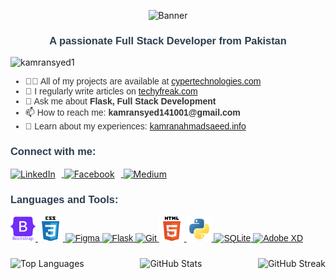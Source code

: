 <!-- Banner Image -->
<p align="center">
  <img src="https://i.ibb.co/PDkhmwP/1709877064208.jpg" alt="Banner">
</p>

<!-- Heading -->
<h3 align="center" style="font-family: 'Montserrat', sans-serif; color: #2c3e50;">
  A passionate Full Stack Developer from Pakistan
</h3>

<!-- Profile Views Counter -->
<p align="left">
  <img src="https://komarev.com/ghpvc/?username=kamransyed1&label=Profile%20views&color=0e75b6&style=flat" alt="kamransyed1">
</p>

<!-- Personal Details -->
<ul style="font-family: 'Poppins', sans-serif; color: #333;">
  <li>👨‍💻 All of my projects are available at <a href="http://cypertechnologies.com">cypertechnologies.com</a></li>
  <li>📝 I regularly write articles on <a href="http://techyfreak.com">techyfreak.com</a></li>
  <li>💬 Ask me about <strong>Flask, Full Stack Development</strong></li>
  <li>📫 How to reach me: <strong>kamransyed141001@gmail.com</strong></li>
  <li>📄 Learn about my experiences: <a href="http://kamranahmadsaeed.info">kamranahmadsaeed.info</a></li>
</ul>

<!-- Connect with Me -->
<h3 align="left" style="font-family: 'Montserrat', sans-serif; color: #2c3e50;">
  Connect with me:
</h3>
<p align="left">
  <a href="https://linkedin.com/in/kamran-ahmad-saeed-93208323b" target="_blank">
    <img align="center" src="https://raw.githubusercontent.com/rahuldkjain/github-profile-readme-generator/master/src/images/icons/Social/linked-in-alt.svg" alt="LinkedIn" height="30" width="40" style="margin-right: 10px;">
  </a>
  <a href="https://fb.com/kamran.shah.77715869" target="_blank">
    <img align="center" src="https://raw.githubusercontent.com/rahuldkjain/github-profile-readme-generator/master/src/images/icons/Social/facebook.svg" alt="Facebook" height="30" width="40" style="margin-right: 10px;">
  </a>
  <a href="https://medium.com/@syedkami141001" target="_blank">
    <img align="center" src="https://raw.githubusercontent.com/rahuldkjain/github-profile-readme-generator/master/src/images/icons/Social/medium.svg" alt="Medium" height="30" width="40" style="margin-right: 10px;">
  </a>
</p>

<!-- Languages and Tools -->
<h3 align="left" style="font-family: 'Montserrat', sans-serif; color: #2c3e50;">
  Languages and Tools:
</h3>
<p align="left" style="font-family: 'Poppins', sans-serif;">
  <a href="https://getbootstrap.com" target="_blank" rel="noreferrer">
    <img src="https://raw.githubusercontent.com/devicons/devicon/master/icons/bootstrap/bootstrap-plain-wordmark.svg" alt="Bootstrap" width="40" height="40">
  </a>
  <a href="https://www.w3schools.com/css/" target="_blank" rel="noreferrer">
    <img src="https://raw.githubusercontent.com/devicons/devicon/master/icons/css3/css3-original-wordmark.svg" alt="CSS3" width="40" height="40">
  </a>
  <a href="https://www.figma.com/" target="_blank" rel="noreferrer">
    <img src="https://www.vectorlogo.zone/logos/figma/figma-icon.svg" alt="Figma" width="40" height="40">
  </a>
  <a href="https://flask.palletsprojects.com/" target="_blank" rel="noreferrer">
    <img src="https://www.vectorlogo.zone/logos/pocoo_flask/pocoo_flask-icon.svg" alt="Flask" width="40" height="40">
  </a>
  <a href="https://git-scm.com/" target="_blank" rel="noreferrer">
    <img src="https://www.vectorlogo.zone/logos/git-scm/git-scm-icon.svg" alt="Git" width="40" height="40">
  </a>
  <a href="https://www.w3.org/html/" target="_blank" rel="noreferrer">
    <img src="https://raw.githubusercontent.com/devicons/devicon/master/icons/html5/html5-original-wordmark.svg" alt="HTML5" width="40" height="40">
  </a>
  <a href="https://www.python.org" target="_blank" rel="noreferrer">
    <img src="https://raw.githubusercontent.com/devicons/devicon/master/icons/python/python-original.svg" alt="Python" width="40" height="40">
  </a>
  <a href="https://www.sqlite.org/" target="_blank" rel="noreferrer">
    <img src="https://www.vectorlogo.zone/logos/sqlite/sqlite-icon.svg" alt="SQLite" width="40" height="40">
  </a>
  <a href="https://www.adobe.com/products/xd.html" target="_blank" rel="noreferrer">
    <img src="https://cdn.worldvectorlogo.com/logos/adobe-xd.svg" alt="Adobe XD" width="40" height="40">
  </a>
</p>

<!-- GitHub Stats -->
<div style="display: flex; justify-content: space-between; flex-wrap: wrap;">
  <img src="https://github-readme-stats.vercel.app/api/top-langs?username=kamransyed1&show_icons=true&locale=en&layout=compact" alt="Top Languages" style="max-width: 48%; margin: 10px 0;">
  <img src="https://github-readme-stats.vercel.app/api?username=kamransyed1&show_icons=true&locale=en" alt="GitHub Stats" style="max-width: 48%; margin: 10px 0;">
  <img src="https://github-readme-streak-stats.herokuapp.com/?user=kamransyed1&" alt="GitHub Streak" style="max-width: 48%; margin: 10px 0;">
</div>

